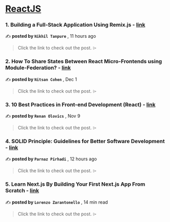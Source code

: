 
<h1><a href=https://medium.com/tag/reactjs/recommended target="_blank" rel="noopener noreferrer">ReactJS</a></h1>
<h3>1. Building a Full-Stack Application Using Remix.js - <a href=https://medium.com/globant/building-a-full-stack-application-using-remix-js-491674a5ce1d?source=tag_recommended_feed---------0-84----------reactjs----------424bbac4_ff0e_4ee0_81d4_41f8a2e7dd4a------- target="_blank" rel="noopener noreferrer">link</a></h3>

✍️ **posted by `Nikhil Tanpure`** <date> , 11 hours ago</date>

<blockquote>Click the link to check out the post. ⌲</blockquote>

<h3>2. How To Share States Between React Micro-Frontends using Module-Federation? - <a href=https://medium.com/bitsrc/how-to-share-state-between-react-micro-frontends-using-module-federation-f3762996c208?source=tag_recommended_feed---------1-107----------reactjs----------424bbac4_ff0e_4ee0_81d4_41f8a2e7dd4a------- target="_blank" rel="noopener noreferrer">link</a></h3>

✍️ **posted by `Nitsan Cohen`** <date> , Dec 1</date>

<blockquote>Click the link to check out the post. ⌲</blockquote>

<h3>3. 10 Best Practices in Front-end Development (React) - <a href=https://medium.com/@renanolovics/10-best-practices-in-front-end-development-react-5277a671e2df?source=tag_recommended_feed---------2-85----------reactjs----------424bbac4_ff0e_4ee0_81d4_41f8a2e7dd4a------- target="_blank" rel="noopener noreferrer">link</a></h3>

✍️ **posted by `Renan Olovics`** <date> , Nov 9</date>

<blockquote>Click the link to check out the post. ⌲</blockquote>

<h3>4. SOLID Principle: Guidelines for Better Software Development - <a href=https://medium.com/@parnazphd/solid-principle-guidelines-for-better-software-development-8dc651fbf080?source=tag_recommended_feed---------3-84----------reactjs----------424bbac4_ff0e_4ee0_81d4_41f8a2e7dd4a------- target="_blank" rel="noopener noreferrer">link</a></h3>

✍️ **posted by `Parnaz Pirhadi`** <date> , 12 hours ago</date>

<blockquote>Click the link to check out the post. ⌲</blockquote>

<h3>5. Learn Next.js By Building Your First Next.js App From Scratch - <a href=https://medium.com/gitconnected/learn-next-js-by-building-your-first-next-js-app-from-scratch-8ec7cc93a9cb?source=tag_recommended_feed---------4-107----------reactjs----------424bbac4_ff0e_4ee0_81d4_41f8a2e7dd4a------- target="_blank" rel="noopener noreferrer">link</a></h3>

✍️ **posted by `Lorenzo Zarantonello`** <date> , 14 min read</date>

<blockquote>Click the link to check out the post. ⌲</blockquote>

